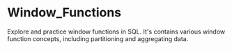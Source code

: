 # Window_Functions
Explore and practice window functions in SQL. It's contains various window function concepts, including partitioning and aggregating data.
